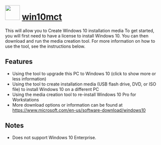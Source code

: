 # <img src="https://cdn.rawgit.com/chocolatey/chocolatey-coreteampackages/15cb498f3d11b3687c99e98d077031ad85a62c96/icons/win10mct.png" width="48" height="48"/> [win10mct](https://chocolatey.org/packages/win10mct)

This will allow you to Create Windows 10 installation media
To get started, you will first need to have a license to install Windows 10.
You can then download and run the media creation tool. For more information on how to use the tool, see the instructions below.

## Features
- Using the tool to upgrade this PC to Windows 10 (click to show more or less information)
- Using the tool to create installation media (USB flash drive, DVD, or ISO file) to install Windows 10 on a different PC
- Using the media creation tool to re-install Windows 10 Pro for Workstations
- More download options or information can be found at https://www.microsoft.com/en-us/software-download/windows10

## Notes
- Does not support Windows 10 Enterprise.
